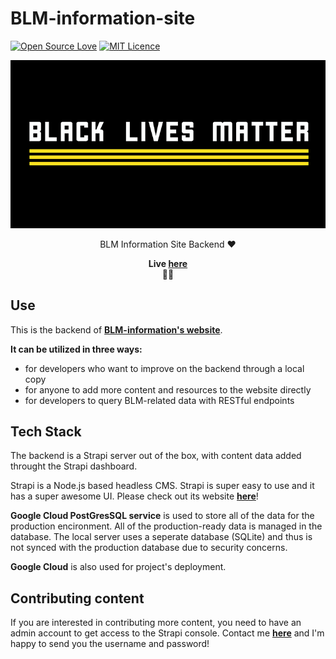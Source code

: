 # BLM-information-site


[![Open Source Love](https://badges.frapsoft.com/os/v1/open-source.svg?v=103)](https://github.com/ellerbrock/open-source-badges/) [![MIT Licence](https://badges.frapsoft.com/os/mit/mit.svg?v=103)](https://opensource.org/licenses/mit-license.php)


<p align="center">
  <img
    src="assets/readme/banner.png"
    alt="backend readme background"
  />
</p>

<!-- short description -->
<p align="center">
  BLM Information Site Backend ♥️</a>
</p>

<p align="center">
  <strong>
    Live <a href="www.blmresources.online"> here</a>
    <br /> ✊🏿 
  </strong>
</p>

## Use

This is the backend of [**BLM-information's website**](https://github.com/hanszhang00/blm-resources).

**It can be utilized in three ways:**
- for developers who want to improve on the backend through a local copy
- for anyone to add more content and resources to the website directly
- for developers to query BLM-related data with RESTful endpoints

## Tech Stack

The backend is a Strapi server out of the box, with content data added throught the Strapi dashboard.

Strapi is a Node.js based headless CMS. Strapi is super easy to use and it has a super awesome UI. Please check out its website [**here**](https://strapi.io/)!

**Google Cloud PostGresSQL service** is used to store all of the data for the production encironment. All of the production-ready data is managed in the database. The local server uses a seperate database (SQLite) and thus is not synced with the production database due to security concerns. 

**Google Cloud** is also used for project's deployment.

## Contributing content

If you are interested in contributing more content, you need to have an admin account to get access to the Strapi console. Contact me [**here**](mailto:hanszhang2000@gmail.com) and I'm happy to send you the username and password!


